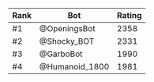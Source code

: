 Rank|Bot|Rating
---|---|---
#1|@OpeningsBot|2358
#2|@Shocky_BOT|2331
#3|@GarboBot|1990
#4|@Humanoid_1800|1981
